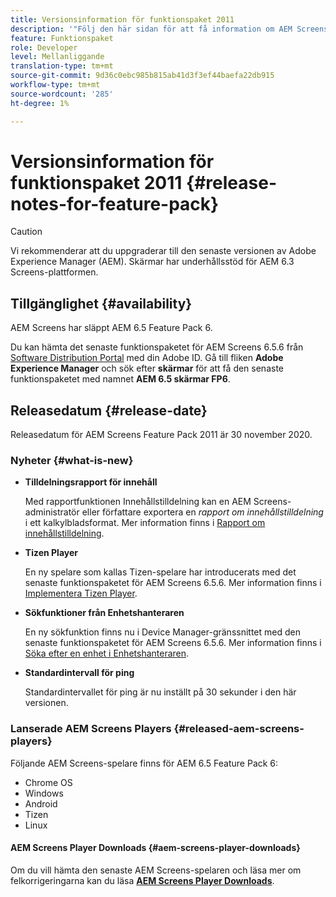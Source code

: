 ```yaml
---
title: Versionsinformation för funktionspaket 2011
description: '"Följ den här sidan för att få information om AEM Screens Feature Pack 2011 släppt den 30 november 2020."'
feature: Funktionspaket
role: Developer
level: Mellanliggande
translation-type: tm+mt
source-git-commit: 9d36c0ebc985b815ab41d3f3ef44baefa22db915
workflow-type: tm+mt
source-wordcount: '285'
ht-degree: 1%

---
```



# Versionsinformation för funktionspaket 2011 {#release-notes-for-feature-pack}

>[!CAUTION]
>Vi rekommenderar att du uppgraderar till den senaste versionen av Adobe Experience Manager (AEM). Skärmar har underhållsstöd för AEM 6.3 Screens-plattformen.

## Tillgänglighet {#availability}

AEM Screens har släppt AEM 6.5 Feature Pack 6.

Du kan hämta det senaste funktionspaketet för AEM Screens 6.5.6 från [Software Distribution Portal](https://experience.adobe.com/#/downloads/content/software-distribution/en/aem.html) med din Adobe ID. Gå till fliken **Adobe Experience Manager** och sök efter **skärmar** för att få den senaste funktionspaketet med namnet **AEM 6.5 skärmar FP6**.

## Releasedatum {#release-date}

Releasedatum för AEM Screens Feature Pack 2011 är 30 november 2020.

### Nyheter {#what-is-new}

* **Tilldelningsrapport för innehåll**

   Med rapportfunktionen Innehållstilldelning kan en AEM Screens-administratör eller författare exportera en *rapport om innehållstilldelning* i ett kalkylbladsformat.
Mer information finns i [Rapport om innehållstilldelning](/help/user-guide/content-assignment-report.md).


* **Tizen Player**

   En ny spelare som kallas Tizen-spelare har introducerats med det senaste funktionspaketet för AEM Screens 6.5.6.
Mer information finns i [Implementera Tizen Player](/help/user-guide/tizen-player.md).

* **Sökfunktioner från Enhetshanteraren**

   En ny sökfunktion finns nu i Device Manager-gränssnittet med den senaste funktionspaketet för AEM Screens 6.5.6.
Mer information finns i [Söka efter en enhet i Enhetshanteraren](/help/user-guide/device-registration.md#search-device).

* **Standardintervall för ping**

   Standardintervallet för ping är nu inställt på 30 sekunder i den här versionen.

### Lanserade AEM Screens Players {#released-aem-screens-players}

Följande AEM Screens-spelare finns för AEM 6.5 Feature Pack 6:

* Chrome OS
* Windows
* Android
* Tizen
* Linux

#### AEM Screens Player Downloads {#aem-screens-player-downloads}

Om du vill hämta den senaste AEM Screens-spelaren och läsa mer om felkorrigeringarna kan du läsa **[AEM Screens Player Downloads](https://download.macromedia.com/screens/index.html)**.
